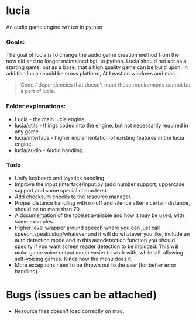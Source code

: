 # lucia
An audio game engine written in python

### Goals:
The goal of lucia is to change the audio game creation method from the now old and no longer maintained bgt, to python.
Lucia should not act as a starting game, but as a base, that a high quality game can be build upon.
In addition lucia should be cross platform, At Least on windows and mac.
> Code / dependencies that doesn't meet these requirements cannot be a part of lucia.

### Folder explenations:
* Lucia - the main lucia engine.
* lucia/utils - things coded into the engine, but not necessarily required in any game.
* lucia/interface - higher implementation of existing features in the lucia engine.
* lucia/audio - Audio handling.

### Todo
* Unify keyboard and joystick handling.
* Improve the input (interface/input.py (add number support, uppercase support and some special characters).
* Add checksum checks to the resource manager.
* Proper distance handling with rolloff and silence after a certain distance, should be no more than 70.
* A documentation of the toolset available and how it may be used, with some examples.
* Higher level wrapper around speech where you can just call speech.speak/.stop/whatever and it will do whatever you like, include an auto detection mode and in this autodetection function you should specify if you want screen reader detection to be included. This will make game voice output much easier to work with, while still allowing self-voicing games. Kinda how the menu does it.
* More exceptions need to be thrown out to the user (for better error handling).

# Bugs (issues can be attached)
* Resource files doesn't load correctly on mac.
